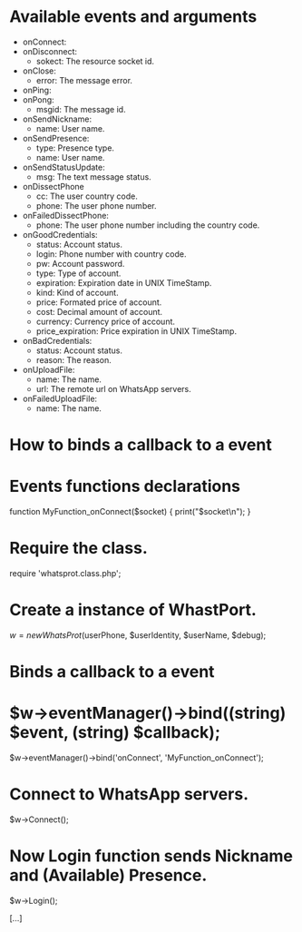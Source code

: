 Available events and arguments
==============================
- onConnect:
- onDisconnect:
  - sokect: The resource socket id.
- onClose:
  - error: The message error.
- onPing:
- onPong:
  - msgid: The message id.
- onSendNickname:
  - name: User name.
- onSendPresence:
   - type: Presence type.
   - name: User name.
- onSendStatusUpdate:
   - msg: The text message status.
- onDissectPhone
   - cc: The user country code.
   - phone: The user phone number.
- onFailedDissectPhone:
   - phone: The user phone number including the country code.
- onGoodCredentials:
   - status: Account status.
   - login: Phone number with country code.
   - pw: Account password.
   - type: Type of account.
   - expiration: Expiration date in UNIX TimeStamp.
   - kind: Kind of account.
   - price: Formated price of account.
   - cost: Decimal amount of account.
   - currency: Currency price of account.
   - price_expiration: Price expiration in UNIX TimeStamp.
- onBadCredentials:
   - status: Account status.
   - reason: The reason.
- onUploadFile:
   - name: The name.
   - url: The remote url on WhatsApp servers.
- onFailedUploadFile:
   - name: The name.

How to binds a callback to a event
==================================

# Events functions declarations
function MyFunction_onConnect($socket) {
    print("$socket\n");
}

# Require the class.
require 'whatsprot.class.php';

# Create a instance of WhastPort.
$w = new WhatsProt($userPhone, $userIdentity, $userName, $debug);

# Binds a callback to a event
# $w->eventManager()->bind((string) $event, (string) $callback);
$w->eventManager()->bind('onConnect', 'MyFunction_onConnect');

# Connect to WhatsApp servers.
$w->Connect();
# Now Login function sends Nickname and (Available) Presence.
$w->Login();

[...]
